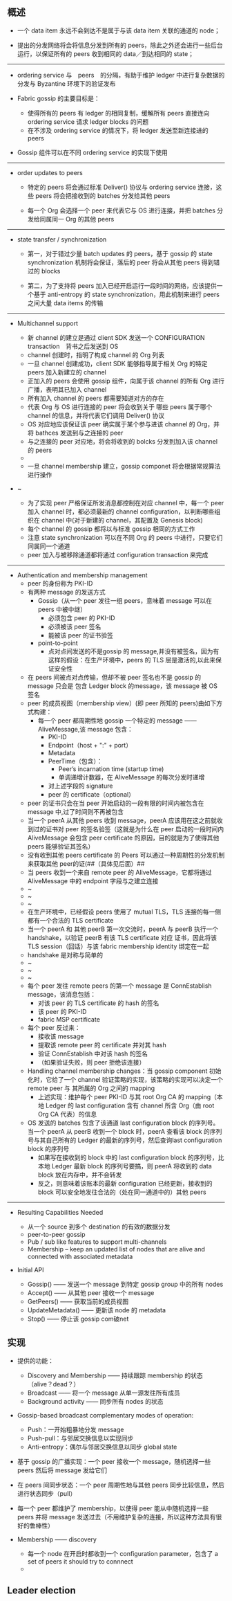 ## 概述

- 一个 data item 永远不会到达不是属于与该 data item 关联的通道的 node；

- 提出的分发网络将会将信息分发到所有的 peers，除此之外还会进行一些后台运行，以保证所有的 peers 收到相同的 data／到达相同的 state；

---

- ordering service 与　peers　的分隔，有助于维护 ledger 中进行复杂数据的分发与 Byzantine 环境下的验证发布

- Fabric gossip 的主要目标是：
	- 使得所有的 peers 有 ledger 的相同复制，缓解所有 peers 直接连向ordering service 请求 ledger blocks 的问题
	- 在不涉及 ordering service 的情况下，将 ledger 发送至新连接进的 peers

- Gossip 组件可以在不同 ordering service 的实现下使用

--- 
- order updates to peers

	- 特定的 peers 将会通过标准 Deliver() 协议与 ordering service 连接，这些 peers 将会把接收到的 batches 分发给其他 peers

	- 每一个 Org 会选择一个 peer 来代表它与 OS 进行连接，并把 batches 分发给同属同一 Org 的其他 peers

---
- state transfer / synchronization

	- 第一，对于错过少量 batch updates 的 peers，基于 gossip 的 state synchronization 机制将会保证，落后的 peer 将会从其他 peers 得到错过的 blocks

	- 第二，为了支持将 peers 加入已经开启运行一段时间的网络，应该提供一个基于 anti-entropy 的 state synchronization，用此机制来进行 peers 之间大量 data items 的传输

---
- Multichannel support
	- 新 channel 的建立是通过 client SDK 发送一个 CONFIGURATION transaction　背书之后发送到 OS
	- channel 创建时，指明了构成 channel 的 Org 列表
	- 一旦 channel 创建成功，client SDK 能够指导属于相关 Org 的特定 peers 加入新建立的 channel
	- 正加入的 peers 会使用 gossip 组件，向属于该 channel 的所有 Org 进行广播，表明其已加入 channel
	- 所有加入 channel 的 peers 都需要知道对方的存在
	- 代表 Org 与 OS 进行连接的 peer 将会收到关于 哪些 peers 属于哪个 channel 的信息，并将代表它们调用 Deliver() 协议
	- OS 对应地应该保证该 peer 确实属于某个参与进该 channel 的 Org，并将 bathces 发送到与之连接的 peer
	- 与之连接的 peer 对应地，将会将收到的 bolcks 分发到加入该 channel 的 peers
	- 
	- 一旦 channel membership 建立，gossip componet 将会根据常规算法进行操作

- ~
	- 为了实现 peer 严格保证所发消息都控制在对应 channel 中，每一个 peer 加入 channel 时，都必须最新的 channel configuration，以判断哪些组织在 channel 中(对于新建的 channel，其配置及 Genesis block)
	- 每个 channel 的 gossip 都将以与标准 gossip 相同的方式工作
	- 注意 state synchronization 可以在不同 Org 的 peers 中进行，只要它们同属同一个通道
	- peer 加入与被移除通道都将通过 configuration transaction 来完成

---

- Authentication and membership management
	- peer 的身份称为 PKI-ID
	- 有两种 message 的发送方式
		- Gossip（从一个 peer 发往一组 peers，意味着 message 可以在 peers 中被中继）
			- 必须包含 peer 的 PKI-ID 
			- 必须被该 peer 签名
			- 能被该 peer 的证书验签
		- point-to-point
			- 点对点间发送的不是gossip 的 message,并没有被签名，因为有这样的假设：在生产环境中，peers 的 TLS 层是激活的,以此来保证安全性
	- 在 peers 间被点对点传输，但却不被 peer 签名也不是 gossip 的 message 只会是 包含 Ledger block 的message，该 message 被 OS 签名
	- peer 的成员视图（membership view）(即 peer 所知的 peers)由如下方式构建：
		- 每一个 peer 都周期性地 gossip 一个特定的 message —— AliveMessage,该 message 包含：
			- PKI-ID
			- Endpoint（host + ":" + port）
			- Metadata
			- PeerTime（包含）：
				- Peer’s incarnation time (startup time)
				- 单调递增计数器，在 AliveMessage 的每次分发时递增
			- 对上述字段的 signature
			- peer 的 certificate（optional）
	- peer 的证书只会在当 peer 开始启动的一段有限的时间内被包含在 message 中,过了时间则不再被包含
	- 当一个 peerA 从其他 peers 收到 message，peerA 应该用在这之前就收到过的证书对 peer 的签名验签（这就是为什么在 peer 启动的一段时间内 AliveMessage 会包含 peer certificate 的原因，目的就是为了使得其他 peers 能够验证其签名）
	- 没有收到其他 peers certificate 的 Peers 可以通过一种周期性的分发机制来获取其他 peer的证(##（具体见后面）##
	- 当 peers 收到一个来自 remote peer 的 AliveMessage，它都将通过 AliveMessage 中的 endpoint 字段与之建立连接
	- ~
	- ~
	- ~
	- 在生产环境中，已经假设 peers 使用了 mutual TLS，TLS 连接的每一侧都有一个合法的 TLS certificate
	- 当一个 peerA 和 其他 peerB 第一次交流时，peerA 与 peerB 执行一个 handshake，以验证 peerB 有该 TLS certificate 对应 证书，因此将该 TLS session（回话）与该 fabric membership identity 绑定在一起
	- handshake 是对称与简单的
	- ~
	- ~
	- ~
	- 每个 peer 发往 remote peers 的第一个 message 是 ConnEstablish message，该消息包括：
		- 对该 peer 的 TLS certificate 的 hash 的签名
		- 该 peer 的 PKI-ID
		- fabric MSP certificate
	- 每个 peer 反过来：
		- 接收该 message
		- 提取该 remote peer 的 certificate 并对其 hash
		- 验证 ConnEstablish 中对该 hash 的签名
		- （如果验证失败，则 peer 拒绝该连接）
	- Handling channel membership changes：当 gossip component 初始化时，它给了一个 channel 验证策略的实现，该策略的实现可以决定一个 remote peer 与 其所属的 Org 之间的 mapping
		- 上述实现：维护每个 peer PKI-ID 与其 root Org CA 的 mapping（本地 Ledger 的 last configuration 含有 channel 所含 Org（由 root Org CA 代表）的信息
	- OS 发送的 batches 包含了该通道 last configuration block 的序列号。当一个 peerA 从 peerB 收到一个 block 时，peerA 查看该 block 的序列号与其自己所有的 Ledger 的最新的序列号，然后查询last configuration block 的序列号
		- 如果写在接收到的 block 中的 last configuration block 的序列号，比本地 Ledger 最新 block 的序列号要搞，则 peerA 将收到的 data block 放在内存中，并不会转发
		- 反之，则意味着该账本的最新 configuration 已经更新，接收到的 block 可以安全地发往合法的（处在同一通道中的）其他 peers

---

- Resulting Capabilities Needed
	- 从一个 source 到多个 destination 的有效的数据分发
	- peer-to-peer gossip
	- Pub / sub like features to support multi-channels
	- Membership – keep an updated list of nodes that are alive and connected with associated metadata

- Initial API
	- Gossip() —— 发送一个 message 到特定 gossip group 中的所有 nodes
	- Accept() —— 从其他 peer 接收一个 message
	- GetPeers() —— 获取当前的成员视图
	- UpdateMetadata() —— 更新该 node 的 metadata
	- Stop() —— 停止该 gossip com破net


## 实现
- 提供的功能：
	- Discovery and Membership —— 持续跟踪 membership 的状态（alive？dead？）
	- Broadcast —— 将一个 message 从单一源发往所有成员
	- Background activity —— 同步所有 nodes 的状态
- Gossip-based broadcast complementary modes of operation:
	- Push：一开始粗暴地分发 message
	- Push-pull：与邻居交换信息以实现同步
	- Anti-entropy：偶尔与邻居交换信息以同步 global state
- 基于 gossip 的广播实现：一个 peer 接收一个 message，随机选择一些 peers 然后将 message 发给它们
- 在 peers 间同步状态：一个 peer 周期性地与其他 peers 同步比较信息，然后进行状态同步（pull）
- 每一个 peer 都维护了 membership，以使得 peer 能从中随机选择一些 peers 并将 message 发送过去（不用维护复杂的连接，所以这种方法具有很好的鲁棒性）

- Membership —— discovery
	- 每一个 node 在开启时都收到一个 configuration parameter，包含了 a set of peers it should try to connnect
	- 


## Leader election





